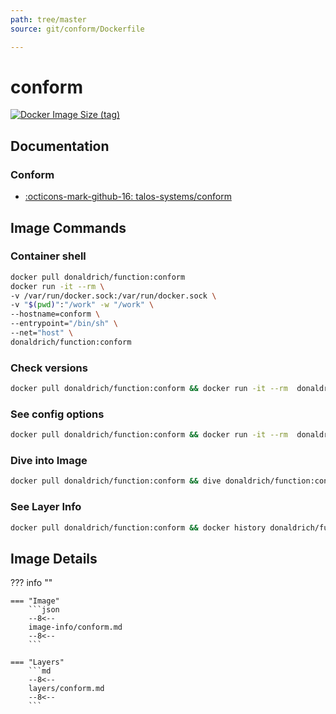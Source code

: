 ```yaml
---
path: tree/master
source: git/conform/Dockerfile

---
```


# conform

[![Docker Image Size (tag)](https://img.shields.io/docker/image-size/donaldrich/function/conform?color=blue&label=donaldrich/function:conform&logo=docker&style=flat-square)](https://hub.docker.com/r/donaldrich/function/conform)

## Documentation

### Conform

- [:octicons-mark-github-16: talos-systems/conform](https://github.com/talos-systems/conform)

## Image Commands

### Container shell

```sh
docker pull donaldrich/function:conform
docker run -it --rm \
-v /var/run/docker.sock:/var/run/docker.sock \
-v "$(pwd)":"/work" -w "/work" \
--hostname=conform \
--entrypoint="/bin/sh" \
--net="host" \
donaldrich/function:conform
```

### Check versions

```sh
docker pull donaldrich/function:conform && docker run -it --rm  donaldrich/function:conform validate
```

### See config options

```sh
docker pull donaldrich/function:conform && docker run -it --rm  donaldrich/function:conform help
```

### Dive into Image

```sh
docker pull donaldrich/function:conform && dive donaldrich/function:conform
```

### See Layer Info

```sh
docker pull donaldrich/function:conform && docker history donaldrich/function:conform
```

## Image Details

??? info ""

    === "Image"
        ```json
        --8<--
        image-info/conform.md
        --8<--
        ```

    === "Layers"
        ```md
        --8<--
        layers/conform.md
        --8<--
        ```
